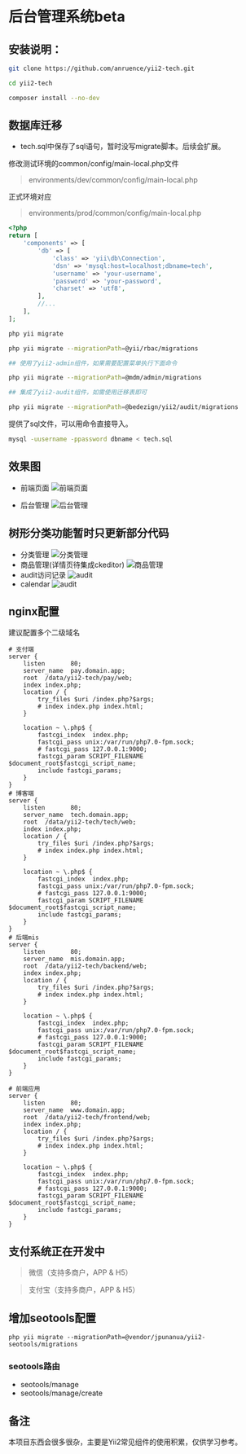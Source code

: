# 后台管理系统beta

## 安装说明：

```bash
git clone https://github.com/anruence/yii2-tech.git

cd yii2-tech

composer install --no-dev
```

## 数据库迁移
 
 - tech.sql中保存了sql语句，暂时没写migrate脚本。后续会扩展。

修改测试环境的common/config/main-local.php文件

> environments/dev/common/config/main-local.php

正式环境对应
> environments/prod/common/config/main-local.php

```php
<?php
return [
    'components' => [
        'db' => [
            'class' => 'yii\db\Connection',
            'dsn' => 'mysql:host=localhost;dbname=tech',
            'username' => 'your-username',
            'password' => 'your-password',
            'charset' => 'utf8',
        ],
        //...
    ],
];

```

```bash
php yii migrate

php yii migrate --migrationPath=@yii/rbac/migrations

## 使用了yii2-admin组件，如果需要配置菜单执行下面命令

php yii migrate --migrationPath=@mdm/admin/migrations

## 集成了yii2-audit组件，如需使用迁移表即可

php yii migrate --migrationPath=@bedezign/yii2/audit/migrations

```

提供了sql文件，可以用命令直接导入。

```bash
mysql -uusername -ppassword dbname < tech.sql
```
## 效果图

- 前端页面
![前端页面](https://github.com/anruence/yii2-tech/raw/master/docs/tech.png
 "前端页面")

- 后台管理
![后台管理](https://github.com/anruence/yii2-tech/raw/master/docs/backend.png
 "后台管理")

## 树形分类功能暂时只更新部分代码
- 分类管理
![分类管理](https://github.com/anruence/yii2-tech/raw/master/docs/category.png
 "分类管理")
- 商品管理(详情页待集成ckeditor)
![商品管理](https://github.com/anruence/yii2-tech/raw/master/docs/oneproduct.png
 "商品管理")
- audit访问记录
![audit](https://github.com/anruence/yii2-tech/raw/master/docs/audit.png
 "audit")
- calendar
![audit](https://github.com/anruence/yii2-tech/raw/master/docs/calendar.png
 "calendar")

## nginx配置

建议配置多个二级域名


```
# 支付端
server {
    listen       80;
    server_name  pay.domain.app;
    root  /data/yii2-tech/pay/web;
    index index.php;
    location / {
        try_files $uri /index.php?$args;
        # index index.php index.html;
    }

    location ~ \.php$ {
        fastcgi_index  index.php;
        fastcgi_pass unix:/var/run/php7.0-fpm.sock;
        # fastcgi_pass 127.0.0.1:9000;
        fastcgi_param SCRIPT_FILENAME $document_root$fastcgi_script_name;
        include fastcgi_params;
    }
}
# 博客端
server {
    listen       80;
    server_name  tech.domain.app;
    root  /data/yii2-tech/tech/web;
    index index.php;
    location / {
        try_files $uri /index.php?$args;
        # index index.php index.html;
    }

    location ~ \.php$ {
        fastcgi_index  index.php;
        fastcgi_pass unix:/var/run/php7.0-fpm.sock;
        # fastcgi_pass 127.0.0.1:9000;
        fastcgi_param SCRIPT_FILENAME $document_root$fastcgi_script_name;
        include fastcgi_params;
    }
}
# 后端mis
server {
    listen       80;
    server_name  mis.domain.app;
    root  /data/yii2-tech/backend/web;
    index index.php;
    location / {
        try_files $uri /index.php?$args;
        # index index.php index.html;
    }

    location ~ \.php$ {
        fastcgi_index  index.php;
        fastcgi_pass unix:/var/run/php7.0-fpm.sock;
        # fastcgi_pass 127.0.0.1:9000;
        fastcgi_param SCRIPT_FILENAME $document_root$fastcgi_script_name;
        include fastcgi_params;
    }
}

# 前端应用
server {
    listen       80;
    server_name  www.domain.app;
    root  /data/yii2-tech/frontend/web;
    index index.php;
    location / {
        try_files $uri /index.php?$args;
        # index index.php index.html;
    }

    location ~ \.php$ {
        fastcgi_index  index.php;
        fastcgi_pass unix:/var/run/php7.0-fpm.sock;
        # fastcgi_pass 127.0.0.1:9000;
        fastcgi_param SCRIPT_FILENAME $document_root$fastcgi_script_name;
        include fastcgi_params;
    }
}
```

## 支付系统正在开发中

> 微信（支持多商户，APP & H5）

> 支付宝（支持多商户，APP & H5）

## 增加seotools配置
```
php yii migrate --migrationPath=@vendor/jpunanua/yii2-seotools/migrations

```
### seotools路由
- seotools/manage
- seotools/manage/create


## 备注

 本项目东西会很多很杂，主要是Yii2常见组件的使用积累，仅供学习参考。